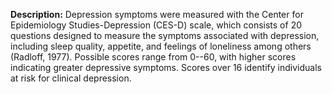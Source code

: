 **Description:** Depression symptoms were measured with the Center for 
Epidemiology Studies-Depression (CES-D) scale, which consists of 20 questions 
designed to measure the symptoms associated with depression, including sleep 
quality, appetite, and feelings of loneliness among others (Radloff, 1977). 
Possible scores range from 0--60, with higher scores indicating greater depressive 
symptoms. Scores over 16 identify individuals at risk for clinical depression.   


